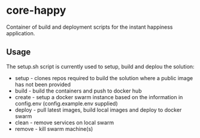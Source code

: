 # core-happy
Container of build and deployment scripts for the instant happiness application.

## Usage

The setup.sh script is currently used to setup, build and deplou the solution:

* setup - clones repos required to build the solution where a public image has not been provided
* build - build the containers and push to docker hub
* create - setup a docker swarm instance based on the information in config.env (config.example.env supplied)
* deploy - pull latest images, build local images and deploy to docker swarm
* clean - remove services on local swarm
* remove - kill swarm machine(s)